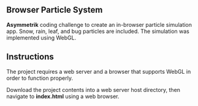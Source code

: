 ## Browser Particle System

**Asymmetrik** coding challenge to create an in-browser particle simulation app. Snow, rain, leaf, and bug particles are included. The simulation was implemented using WebGL.

## Instructions

The project requires a web server and a browser that supports WebGL in order to function properly.

Download the project contents into a web server host directory, then navigate to **index.html** using a web browser.
